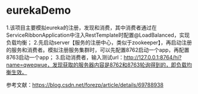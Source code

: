 # eurekaDemo
1.该项目主要模拟eureka的注册，发现和消费，其中消费者通过在ServiceRibbonApplication中注入RestTemplate时配置@LoadBalanced，实现负载均衡；
2.先启动server【服务的注册中心，类似于zookeeper】，再启动注册的服务和消费者。模拟注册服务集群时，可以先配置8762启动一个app，再配置8763启动一个app；
3.启动消费者，输入测试url：http://127.0.0.1:8764/hi?name=qweqwue，发现获取的服务器内容是8762和8763轮询得到的，即负载均衡生效。

参考文献：https://blog.csdn.net/forezp/article/details/69788938
